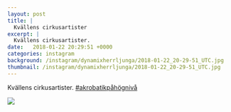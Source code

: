 ```yaml
---
layout: post
title: |
  Kvällens cirkusartister
excerpt: |
  Kvällens cirkusartister. 
date:   2018-01-22 20:29:51 +0000
categories: instagram
background: /instagram/dynamixherrljunga/2018-01-22_20-29-51_UTC.jpg
thumbnail: /instagram/dynamixherrljunga/2018-01-22_20-29-51_UTC.jpg
---
```

Kvällens cirkusartister. [#akrobatikpåhögnivå](https://www.instagram.com/explore/tags/akrobatikpåhögnivå/)



<img src='/www-dynamix-herrljunga/instagram/dynamixherrljunga/2018-01-22_20-29-51_UTC.jpg' class='img-fluid' />
